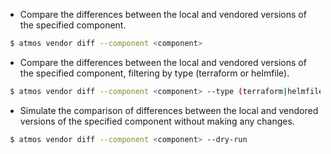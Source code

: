 - Compare the differences between the local and vendored versions of the specified component.

```bash
 $ atmos vendor diff --component <component>
```

- Compare the differences between the local and vendored versions of the specified component, filtering by type (terraform or helmfile).

```bash
 $ atmos vendor diff --component <component> --type (terraform|helmfile)
```

- Simulate the comparison of differences between the local and vendored versions of the specified component without making any changes.

```bash
 $ atmos vendor diff --component <component> --dry-run
```
